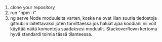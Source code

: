 1. clone your repository
2. run "npm -i"
3. ng serve
Node moduuleita varten, koska ne ovat liian suuria tiedostoja githubiin laitettavaksi joten tarvittaessa jos haluat ajaa koodiani nii voit käyttää näitä komentoja saadaksesi moduulit. Stackoverflown kertoma hyvä standardi toimia tässä tilanteessa.
